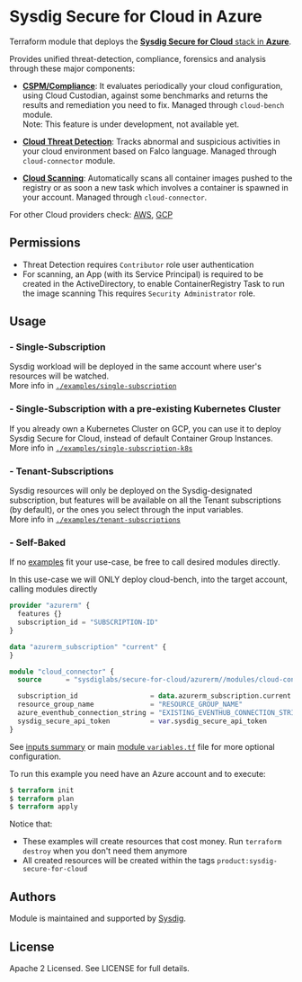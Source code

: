 # Sysdig Secure for Cloud in Azure

Terraform module that deploys the [**Sysdig Secure for Cloud** stack in **Azure**](https://docs.sysdig.com/en/docs/installation/sysdig-secure-for-cloud/deploy-sysdig-secure-for-cloud-on-azure).
<br/>

Provides unified threat-detection, compliance, forensics and analysis through these major components:

* **[CSPM/Compliance](https://docs.sysdig.com/en/docs/sysdig-secure/benchmarks/)**: It evaluates periodically your cloud configuration, using Cloud Custodian, against some benchmarks and returns the results and remediation you need to fix. Managed through `cloud-bench` module. <br/>
  Note: This feature is under development, not available yet.

* **[Cloud Threat Detection](https://docs.sysdig.com/en/docs/sysdig-secure/insights/)**: Tracks abnormal and suspicious activities in your cloud environment based on Falco language. Managed through `cloud-connector` module. <br/>

* **[Cloud Scanning](https://docs.sysdig.com/en/docs/sysdig-secure/scanning/)**: Automatically scans all container images pushed to the registry or as soon a new task which involves a container is spawned in your account. Managed through `cloud-connector`. <br/>

For other Cloud providers check: [AWS](https://github.com/sysdiglabs/terraform-aws-secure-for-cloud), [GCP](https://github.com/sysdiglabs/terraform-google-secure-for-cloud)

## Permissions

- Threat Detection requires `Contributor` role user authentication
- For scanning, an App (with its Service Principal) is required to be created in the ActiveDirectory, to enable ContainerRegistry Task to run the image scanning
  This requires `Security Administrator` role.


## Usage

### - Single-Subscription

Sysdig workload will be deployed in the same account where user's resources will be watched.<br/>
More info in [`./examples/single-subscription`](https://github.com/sysdiglabs/terraform-azurerm-secure-for-cloud/tree/master/examples/single-subscription)


### - Single-Subscription with a pre-existing Kubernetes Cluster

If you already own a Kubernetes Cluster on GCP, you can use it to deploy Sysdig Secure for Cloud, instead of default Container Group Instances.<br/>
More info in [`./examples/single-subscription-k8s`](https://github.com/sysdiglabs/terraform-azurerm-secure-for-cloud/tree/master/examples/single-subscription-k8s)


### - Tenant-Subscriptions

Sysdig resources will only be deployed on the Sysdig-designated subscription, but features will be available on all the Tenant subscriptions (by default), or the ones you select through the input variables.<br/>
More info in [`./examples/tenant-subscriptions`](https://github.com/sysdiglabs/terraform-azurerm-secure-for-cloud/tree/master/examples/tenant-subscriptions)


### - Self-Baked

If no [examples](https://github.com/sysdiglabs/terraform-azurerm-secure-for-cloud/tree/master/examples) fit your use-case, be free to call desired modules directly.

In this use-case we will ONLY deploy cloud-bench, into the target account, calling modules directly

```terraform
provider "azurerm" {
  features {}
  subscription_id = "SUBSCRIPTION-ID"
}

data "azurerm_subscription" "current" {
}

module "cloud_connector" {
  source      = "sysdiglabs/secure-for-cloud/azurerm//modules/cloud-connector"

  subscription_id                  = data.azurerm_subscription.current.subscription_id
  resource_group_name              = "RESOURCE_GROUP_NAME"
  azure_eventhub_connection_string = "EXISTING_EVENTHUB_CONNECTION_STRING"
  sysdig_secure_api_token          = var.sysdig_secure_api_token
}

```
See [inputs summary](#inputs) or main [module `variables.tf`](https://github.com/sysdiglabs/terraform-azurerm-secure-for-cloud/tree/master/variables.tf) file for more optional configuration.

To run this example you need have an Azure account and to execute:

```terraform
$ terraform init
$ terraform plan
$ terraform apply
```


Notice that:
- These examples will create resources that cost money. Run `terraform destroy` when you don't need them anymore
- All created resources will be created within the tags `product:sysdig-secure-for-cloud`


## Authors

Module is maintained and supported by [Sysdig](https://sysdig.com).

## License

Apache 2 Licensed. See LICENSE for full details.
